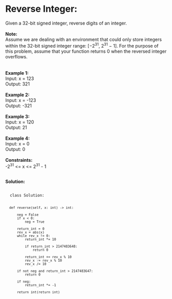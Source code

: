 <h1> Reverse Integer: </h1>
Given a 32-bit signed integer, reverse digits of an integer.
</br></br>
<b>Note:</b> </br>
Assume we are dealing with an environment that could only store integers within the 32-bit signed integer range: [−2<sup>31</sup>,  2<sup>31</sup> − 1]. For the purpose of this problem, assume that your function returns 0 when the reversed integer overflows.
</br></br></br>
<b>Example 1:</b> </br>
Input: x = 123 </br>
Output: 321
</br></br>
<b>Example 2:</b> </br>
Input: x = -123 </br>
Output: -321
</br></br>
<b>Example 3:</b> </br>
Input: x = 120 </br>
Output: 21
</br></br>
<b>Example 4:</b> </br>
Input: x = 0 </br>
Output: 0
 </br></br>
<b>Constraints:</b> </br>
-2<sup>31</sup> <= x <= 2<sup>31</sup> - 1
</br> </br>

<b>Solution: </b>

<code>
  class Solution:
  
      def reverse(self, x: int) -> int:

          neg = False
          if x < 0:
              neg = True

          return_int = 0
          rev_x = abs(x)
          while rev_x != 0:
              return_int *= 10

              if return_int > 2147483648:
                  return 0

              return_int += rev_x % 10
              rev_x -= rev_x % 10
              rev_x /= 10

          if not neg and return_int > 2147483647:
              return 0

          if neg:
              return_int *= -1

          return int(return_int)
        
</code>